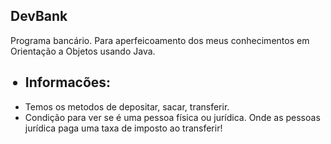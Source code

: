 ## DevBank
Programa bancário. Para aperfeicoamento dos meus conhecimentos em Orientação a Objetos usando Java.
<ul>
  <h2><li>Informacões:</li></h2>
  <li>Temos os metodos de depositar, sacar, transferir.</li>
  <li>Condição para ver se é uma pessoa física ou jurídica. Onde as pessoas jurídica paga uma taxa de imposto ao transferir! </li>
</ul><br>
